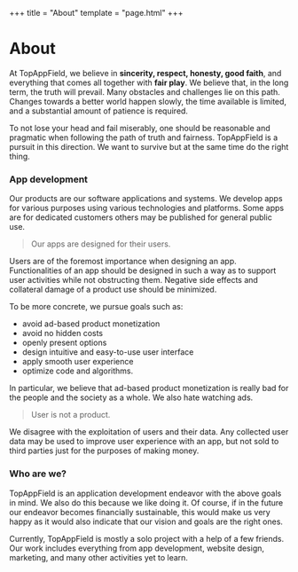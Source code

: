 +++
title = "About"
template = "page.html"
+++

# About

At TopAppField, we believe in **sincerity, respect, honesty, good faith**, and everything that comes all together with **fair play**.
We believe that, in the long term, the truth will prevail.
Many obstacles and challenges lie on this path.
Changes towards a better world happen slowly, the time available is limited, and a substantial amount of patience is required.

To not lose your head and fail miserably, one should be reasonable and pragmatic when following the path of truth and fairness. TopAppField is a pursuit in this direction. We want to survive but at the same time do the right thing.

### App development

Our products are our software applications and systems.
We develop apps for various purposes using various technologies and platforms.
Some apps are for dedicated customers others may be published for general public use.

> Our apps are designed for their users.

Users are of the foremost importance when designing an app.
Functionalities of an app should be designed in such a way as to support user activities while not obstructing them.
Negative side effects and collateral damage of a product use should be minimized.

To be more concrete, we pursue goals such as:
* avoid ad-based product monetization
* avoid no hidden costs
* openly present options
* design intuitive and easy-to-use user interface
* apply smooth user experience
* optimize code and algorithms.

In particular, we believe that ad-based product monetization is really bad for the people and the society as a whole.
We also hate watching ads.

> User is not a product.

We disagree with the exploitation of users and their data.
Any collected user data may be used to improve user experience with an app, but not sold to third parties just for the purposes of making money.

### Who are we?

TopAppField is an application development endeavor with the above goals in mind.
We also do this because we like doing it.
Of course, if in the future our endeavor becomes financially sustainable, this would make us very happy as it would also indicate that our vision and goals are the right ones.

Currently, TopAppField is mostly a solo project with a help of a few friends.
Our work includes everything from app development, website design, marketing, and many other activities yet to learn.
